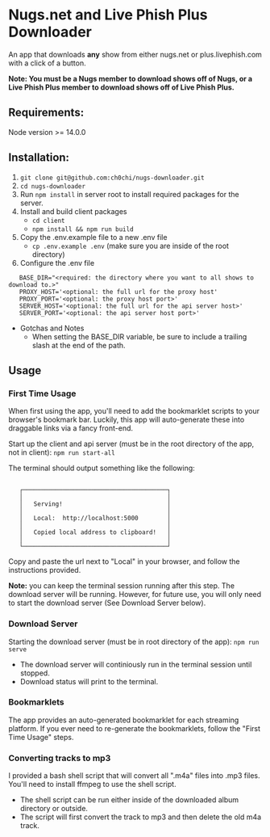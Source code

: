 


# Nugs.net and Live Phish Plus Downloader


An app that downloads **any** show from either nugs.net or plus.livephish.com with a click of a button.

**Note: You must be a Nugs member to download shows off of Nugs, or a Live Phish Plus member to download shows off of Live Phish Plus.**

## Requirements:
Node version >= 14.0.0

## Installation:

1. `git clone git@github.com:ch0chi/nugs-downloader.git`
2. `cd nugs-downloader`
3. Run `npm install` in server root to install required packages for the server.
4. Install and build client packages
    - `cd client`
    - `npm install && npm run build`
5. Copy the .env.example file to a new .env file
    - `cp .env.example .env` (make sure you are inside of the root directory)
6. Configure the .env file
```
   BASE_DIR="<required: the directory where you want to all shows to download to.>"
   PROXY_HOST='<optional: the full url for the proxy host'
   PROXY_PORT='<optional: the proxy host port>'
   SERVER_HOST='<optional: the full url for the api server host>'
   SERVER_PORT='<optional: the api server host port>'
   ```
- Gotchas and Notes
    - When setting the BASE_DIR variable, be sure to include a trailing slash at the end of the path.

## Usage

### First Time Usage
When first using the app, you'll need to add the bookmarklet scripts to your browser's bookmark bar.
Luckily, this app will auto-generate these into draggable links via a fancy front-end.

Start up the client and api server (must be in the root directory of the app, not in client):
`npm run start-all`

The terminal should output something like the following:
```

   ┌────────────────────────────────────────┐
   │                                        │
   │   Serving!                             │
   │                                        │
   │   Local:  http://localhost:5000        │
   │                                        │
   │   Copied local address to clipboard!   │
   │                                        │
   └────────────────────────────────────────┘

```
Copy and paste the url next to "Local" in your browser, and follow the instructions provided.

**Note:** you can keep the terminal session running after this step. The download server will be running. However, for future use, you will only need to start the download server (See Download Server below).


### Download Server
Starting the download server (must be in root directory of the app): `npm run serve`
- The download server will continiously run in the terminal session until stopped.
- Download status will print to the terminal.


### Bookmarklets
The app provides an auto-generated bookmarklet for each streaming platform.
If you ever need to re-generate the bookmarklets, follow the "First Time Usage" steps.

### Converting tracks to mp3
I provided a bash shell script that will convert all ".m4a" files into .mp3 files. You'll need to install ffmpeg to use the shell script.
- The shell script can be run either inside of the downloaded album directory or outside.
- The script will first convert the track to mp3 and then delete the old m4a track.
